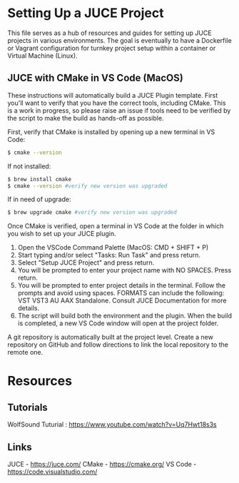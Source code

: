 # Setting Up a JUCE Project

This file serves as a hub of resources and guides for setting up JUCE projects in various environments. The goal is eventually to have a Dockerfile or Vagrant configuration for turnkey project setup within a container or Virtual Machine (Linux). 


## JUCE with CMake in VS Code (MacOS)
These instructions will automatically build a JUCE Plugin template. First you'll want to verify that you have the correct tools, including CMake. This is a work in progress, so please raise an issue if tools need to be verified by the script to make the build as hands-off as possible. 

First, verify that CMake is installed by opening up a new terminal in VS Code:
```bash
$ cmake --version
```

If not installed:
```bash
$ brew install cmake
$ cmake --version #verify new version was upgraded
```

If in need of upgrade:
```bash
$ brew upgrade cmake #verify new version was upgraded
```

Once CMake is verified, open a terminal in VS Code at the folder in which you wish to set up your JUCE plugin. 

1. Open the VSCode Command Palette (MacOS: CMD + SHIFT + P)
2. Start typing and/or select "Tasks: Run Task" and press return.
3. Select "Setup JUCE Project" and press return.
4. You will be prompted to enter your project name with NO SPACES. Press return. 
5. You will be prompted to enter project details in the terminal. Follow the prompts and avoid using spaces. FORMATS can include the following: VST VST3 AU AAX Standalone. Consult JUCE Documentation for more details. 
6. The script will build both the environment and the plugin. When the build is completed, a new VS Code window will open at the project folder. 

A git repository is automatically built at the project level. Create a new repository on GitHub and follow directions to link the local repository to the remote one. 


# Resources
## Tutorials
WolfSound Tuturial : https://www.youtube.com/watch?v=Uq7Hwt18s3s

## Links
JUCE - https://juce.com/
CMake - https://cmake.org/
VS Code - https://code.visualstudio.com/

